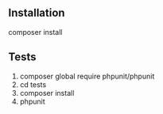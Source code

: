 ## Installation

composer install

## Tests

1) composer global require phpunit/phpunit<br />
2) cd tests<br />
3) composer install<br />
4) phpunit